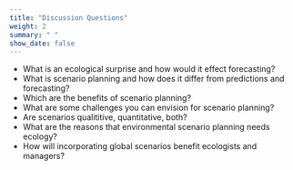 ```yaml
---
title: "Discussion Questions"
weight: 2
summary: " "
show_date: false
---
```


* What is an ecological surprise and how would it effect forecasting?
* What is scenario planning and how does it differ from predictions and forecasting?
* Which are the benefits of scenario planning?
* What are some challenges you can envision for scenario planning?
* Are scenarios qualititive, quantitative, both?
* What are the reasons that environmental scenario planning needs ecology?
* How will incorporating global scenarios benefit ecologists and managers?

